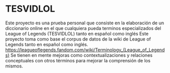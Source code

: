 # TESVIDLOL
Este proyecto es una prueba personal que consiste en la elaboración de un diccionario online en el que cualquiera pueda terminos especializados del League of Legends (TESVIDLOL) tanto en español como inglés
Este proyecto toma como base el corpus de datos de la wiki de League of Legends tanto en español como inglés. https://leagueoflegends.fandom.com/wiki/Terminology_(League_of_Legends)
Se tienen en mente mejoras como contextualizaciones y relaciones conceptuales con otros términos para mejorar la comprensión de los mismos. 
